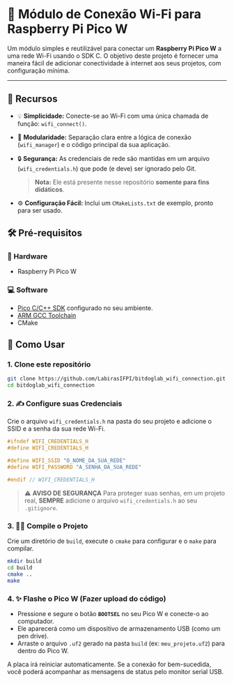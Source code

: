 

# 📡 Módulo de Conexão Wi-Fi para Raspberry Pi Pico W

Um módulo simples e reutilizável para conectar um **Raspberry Pi Pico W** a uma rede Wi-Fi usando o SDK C. O objetivo deste projeto é fornecer uma maneira fácil de adicionar conectividade à internet aos seus projetos, com configuração mínima.

-----

## 🌟 Recursos

  - 💡 **Simplicidade:** Conecte-se ao Wi-Fi com uma única chamada de função: `wifi_connect()`.
  - 🧱 **Modularidade:** Separação clara entre a lógica de conexão (`wifi_manager`) e o código principal da sua aplicação.
  - 🔒 **Segurança:** As credenciais de rede são mantidas em um arquivo (`wifi_credentials.h`) que pode (e deve) ser ignorado pelo Git.

    > **Nota:** Ele está presente nesse repositório **somente para fins didáticos**.
  - ⚙️ **Configuração Fácil:** Inclui um `CMakeLists.txt` de exemplo, pronto para ser usado.

## 🛠️ Pré-requisitos

### 🔩 Hardware

  - Raspberry Pi Pico W

### 💻 Software

  - [Pico C/C++ SDK](https://github.com/raspberrypi/pico-sdk) configurado no seu ambiente.
  - [ARM GCC Toolchain](https://developer.arm.com/tools-and-software/open-source-software/developer-tools/gnu-toolchain/gnu-rm)
  - CMake

## 🚀 Como Usar

### 1\. Clone este repositório

```bash
git clone https://github.com/LabirasIFPI/bitdoglab_wifi_connection.git
cd bitdoglab_wifi_connection
```

### 2\. ✍️ Configure suas Credenciais

Crie o arquivo `wifi_credentials.h` na pasta do seu projeto e adicione o SSID e a senha da sua rede Wi-Fi.

```c
#ifndef WIFI_CREDENTIALS_H
#define WIFI_CREDENTIALS_H

#define WIFI_SSID "O_NOME_DA_SUA_REDE"
#define WIFI_PASSWORD "A_SENHA_DA_SUA_REDE"

#endif // WIFI_CREDENTIALS_H
```

> ⚠️ **AVISO DE SEGURANÇA**
> Para proteger suas senhas, em um projeto real, **SEMPRE** adicione o arquivo `wifi_credentials.h` ao seu `.gitignore`.

### 3\. 👨‍💻 Compile o Projeto

Crie um diretório de `build`, execute o `cmake` para configurar e o `make` para compilar.

```bash
mkdir build
cd build
cmake ..
make
```

### 4\. ✨ Flashe o Pico W (Fazer upload do código)

  - Pressione e segure o botão **`BOOTSEL`** no seu Pico W e conecte-o ao computador.
  - Ele aparecerá como um dispositivo de armazenamento USB (como um pen drive).
  - Arraste o arquivo `.uf2` gerado na pasta `build` (ex: `meu_projeto.uf2`) para dentro do Pico W.

A placa irá reiniciar automaticamente. Se a conexão for bem-sucedida, você poderá acompanhar as mensagens de status pelo monitor serial USB.
